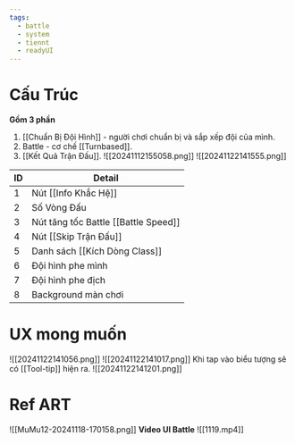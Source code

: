 ```yaml
---
tags:
  - battle
  - system
  - tiennt
  - readyUI
---
```

# Cấu Trúc
**Gồm 3 phần** 
1. [[Chuẩn Bị Đội Hình]] - người chơi chuẩn bị và sắp xếp đội của mình.
2. Battle - cơ chế [[Turnbased]]. 
3. [[Kết Quả Trận Đấu]].
![[20241112155058.png]]
![[20241122141555.png]]

| ID  | Detail                               |
| --- | ------------------------------------ |
| 1   | Nút [[Info Khắc Hệ]]                 |
| 2   | Số Vòng Đấu                          |
| 3   | Nút tăng tốc Battle [[Battle Speed]] |
| 4   | Nút [[Skip Trận Đấu]]                |
| 5   | Danh sách [[Kích Dòng Class]]      |
| 6   | Đội hình phe mình                    |
| 7   | Đội hình phe địch                    |
| 8   | Background màn chơi                  |
# UX mong muốn 
![[20241122141056.png]]
![[20241122141017.png]]
Khi tap vào biểu tượng sẽ có [[Tool-tip]] hiện ra.
![[20241122141201.png]]

# Ref ART
![[MuMu12-20241118-170158.png]]
**Video UI Battle**
![[1119.mp4]]